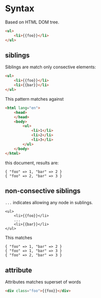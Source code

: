 # Syntax

Based on HTML DOM tree.

```html
<ul>
    <li>{{foo}}</li>
</ul>
```

## siblings

Siblings are match only consective elements:

```html
<ul>
    <li>{{foo}}</li>
    <li>{{bar}}</li>
</ul>
```

This pattern matches against

```html
<html lang="en">
    <head>
    </head>
    <body>
        <ul>
            <li>1</li>
            <li>2</li>
            <li>3</li>
        </ul>
    </body>
</html>
```

this document, results are:

```
{ "foo" => 1, "bar" => 2 }
{ "foo" => 2, "bar" => 3 }
```

## non-consective siblings

`...` indicates allowing any node in sublings.

```
<ul>
    <li>{{foo}}</li>
    ...
    <li>{{bar}}</li>
</ul>
```

This matches

```
{ "foo" => 1, "bar" => 2 }
{ "foo" => 1, "bar" => 3 }
{ "foo" => 2, "bar" => 3 }
```

## attribute

Attributes matches superset of words

```html
<div class="foo">{{foo}}</div>
```
